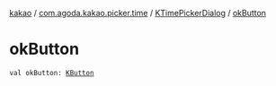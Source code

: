 [kakao](../../index.md) / [com.agoda.kakao.picker.time](../index.md) / [KTimePickerDialog](index.md) / [okButton](./ok-button.md)

# okButton

`val okButton: `[`KButton`](../../com.agoda.kakao.text/-k-button/index.md)